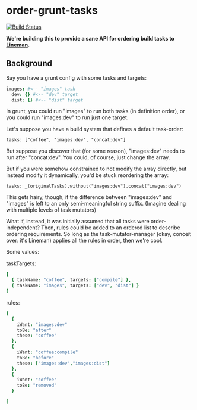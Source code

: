 # order-grunt-tasks

[![Build Status](https://travis-ci.org/searls/order-grunt-tasks.svg)](https://travis-ci.org/searls/order-grunt-tasks)

**We're building this to provide a sane API for ordering build tasks
to [Lineman](https://github.com/linemanjs/lineman).**

## Background

Say you have a grunt config with some tasks and targets:

``` coffee
images: #<-- "images" task
  dev: {} #<-- "dev" target
  dist: {} #<-- "dist" target
```

In grunt, you could run "images" to run both tasks (in definition order),
or you could run "images:dev" to run just one target.

Let's suppose you have a build system that defines a default task-order:

```
tasks: ["coffee", "images:dev", "concat:dev"]
```

But suppose you discover that (for some reason), "images:dev" needs to
run after "concat:dev". You could, of course, just change the array.

But if you were somehow constrained to not modify the array directly,
but instead modify it dynamically, you'd be stuck reordering the array:

```
tasks: _(originalTasks).without("images:dev").concat("images:dev")
```

This gets hairy, though, if the difference between "images:dev" and "images"
is left to an only semi-meaningful string suffix. (Imagine dealing with
  multiple levels of task mutators)

What if, instead, it was initially assumed that all tasks were order-independent?
Then, rules could be added to an ordered list to describe ordering
requirements. So long as the task-mutator-manager (okay, conceit over: it's
Lineman) applies all the rules in order, then we're cool.

Some values:

taskTargets:
``` coffeescript
[
  { taskName: "coffee", targets: ["compile"] },
  { taskName: "images", targets: ["dev", "dist"] }
]
```

rules:
``` coffeescript
[
  {
    iWant: "images:dev"
    toBe: "after"
    these: "coffee"
  },
  {
    iWant: "coffee:compile"
    toBe: "before"
    these: ["images:dev","images:dist"]
  },
  {
    iWant: "coffee"
    toBe: "removed"
  }

]
```
